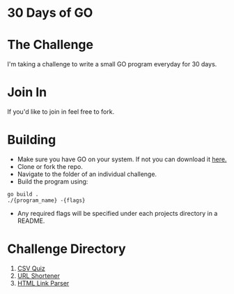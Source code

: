 # 30 Days of GO

# The Challenge
I'm taking a challenge to write a small GO program everyday for 30 days.

# Join In
If you'd like to join in feel free to fork.

# Building
- Make sure you have GO on your system. If not you can download it [here.](https://golang.org/doc/install)
- Clone or fork the repo.
- Navigate to the folder of an individual challenge.
- Build the program using:
````
go build .
./{program_name} -{flags}
````
- Any required flags will be specified under each projects directory in a README.

# Challenge Directory

1. [CSV Quiz](/csv_quiz)
2. [URL Shortener](/url_shortener)
3. [HTML Link Parser](/html_link_parser)
